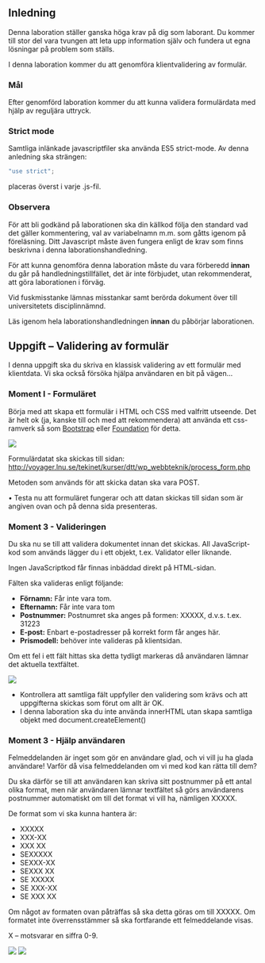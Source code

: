## Inledning
Denna laboration ställer ganska höga krav på dig som laborant. Du kommer till stor del vara tvungen att leta upp information själv och fundera ut egna lösningar på problem som ställs.

I denna laboration kommer du att genomföra klientvalidering av formulär.


### Mål
Efter genomförd laboration kommer du att kunna validera formulärdata med hjälp av reguljära uttryck.

### Strict mode
Samtliga inlänkade javascriptfiler ska använda ES5 strict-mode. Av denna anledning ska strängen:

```js
"use strict";
```

placeras överst i varje .js-fil.

### Observera 
För att bli godkänd på laborationen ska din källkod följa den standard vad det gäller kommentering, val av variabelnamn m.m. som gåtts igenom på föreläsning. Ditt Javascript måste även fungera enligt de krav som finns beskrivna i denna laborationshandledning.

För att kunna genomföra denna laboration måste du vara förberedd **innan** du går på handledningstillfället, det är inte förbjudet, utan rekommenderat, att göra laborationen i förväg. 

Vid fuskmisstanke lämnas misstankar samt berörda dokument över till universitetets disciplinnämnd.

Läs igenom hela laborationshandledningen **innan** du påbörjar laborationen.

## Uppgift – Validering av formulär
I denna uppgift ska du skriva en klassisk validering av ett formulär med klientdata. Vi ska också försöka hjälpa användaren en bit på vägen...

### Moment I - Formuläret
Börja med att skapa ett formulär i HTML och CSS med valfritt utseende. Det är helt ok (ja, kanske till och med att rekommendera) att använda ett css-ramverk så som [Bootstrap](http://getbootstrap.com/) eller [Foundation](http://foundation.zurb.com/) för detta.

![][validering_form1]

Formulärdatat ska skickas till sidan: http://voyager.lnu.se/tekinet/kurser/dtt/wp_webbteknik/process_form.php

Metoden som används för att skicka datan ska vara POST.

•	Testa nu att formuläret fungerar och att datan skickas till sidan som är angiven ovan och på denna sida presenteras.

### Moment 3 - Valideringen
Du ska nu se till att validera dokumentet innan det skickas. All JavaScript-kod som används lägger du i ett objekt, t.ex. Validator eller liknande. 

Ingen JavaScriptkod får finnas inbäddad direkt på HTML-sidan.

Fälten ska valideras enligt följande:
* **Förnamn:** Får inte vara tom.
* **Efternamn:** Får inte vara tom
* **Postnummer:** Postnumret ska anges på formen: XXXXX, d.v.s. t.ex. 31223
* **E-post:** Enbart e-postadresser på korrekt form får anges här.
* **Prismodell:** behöver inte valideras på klientsidan.

Om ett fel i ett fält hittas ska detta tydligt markeras då användaren lämnar det aktuella textfältet. 

![][validering_form2]

* Kontrollera att samtliga fält uppfyller den validering som krävs och att uppgifterna skickas som förut om allt är OK.
* I denna laboration ska du inte använda innerHTML utan skapa samtliga objekt med document.createElement()

### Moment 3 - Hjälp användaren
Felmeddelanden är inget som gör en användare glad, och vi vill ju ha glada användare! Varför då visa felmeddelanden om vi med kod kan rätta till dem? Du ska därför se till att användaren kan skriva sitt postnummer på ett antal olika format, men när användaren lämnar textfältet så görs användarens postnummer automatiskt om till det format vi vill ha, nämligen XXXXX.De format som vi ska kunna hantera är:* XXXXX* XXX-XX* XXX XX* SEXXXXX* SEXXX-XX* SEXXX XX* SE XXXXX* SE XXX-XX* SE XXX XX Om något av formaten ovan påträffas så ska detta göras  om till XXXXX. Om formatet inte överrensstämmer så ska fortfarande ett felmeddelande visas. X – motsvarar en siffra 0-9.

![][validering_form3-1]
![][validering_form3-2]


[star_h2]:https://coursepress.lnu.se/program/webbprogrammerare/wp-content/plugins/coursepress/icons/24/star_yellow.png

[star_h3]:https://coursepress.lnu.se/program/webbprogrammerare/wp-content/plugins/coursepress/icons/16/star_yellow.png

[info]:https://coursepress.lnu.se/program/webbprogrammerare/wp-content/plugins/coursepress/icons/16/information.png

[validering_form1]:pics/validering_form1.png
[validering_form2]:pics/validering_form2.png
[validering_form3-1]:pics/validering_form3-1.png
[validering_form3-2]:pics/validering_form3-2.png
